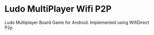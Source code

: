 # Ludo MultiPlayer Wifi P2P
Ludo Multiplayer Board Game for Android. 
 Implemented using WifiDirect P2p
